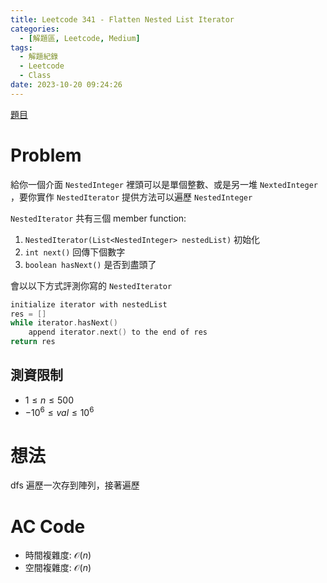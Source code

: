 ```yaml
---
title: Leetcode 341 - Flatten Nested List Iterator
categories:
  - [解題區, Leetcode, Medium]
tags:
  - 解題紀錄
  - Leetcode
  - Class
date: 2023-10-20 09:24:26
---
```


[題目](https://leetcode.com/problems/flatten-nested-list-iterator/description)

# Problem

給你一個介面 `NestedInteger` 裡頭可以是單個整數、或是另一堆 `NextedInteger` ，要你實作 `NestedIterator` 提供方法可以遍歷 `NestedInteger`

`NestedIterator` 共有三個 member function:
1. `NestedIterator(List<NestedInteger> nestedList)` 初始化
2. `int next()` 回傳下個數字
3. `boolean hasNext()` 是否到盡頭了

會以以下方式評測你寫的 `NestedIterator`

```cpp
initialize iterator with nestedList
res = []
while iterator.hasNext()
    append iterator.next() to the end of res
return res
```

## 測資限制

- $1 \le n \le 500$
- $-10^6 \le val \le 10^6$

# 想法

dfs 遍歷一次存到陣列，接著遍歷

# AC Code

<script src="https://emgithub.com/embed-v2.js?target=https%3A%2F%2Fgithub.com%2Froy4801%2Fsolved_problems%2Fblob%2Fmaster%2Fleetcode%2F341.cpp%23L18-L50&style=github&type=code&showBorder=on&showLineNumbers=on&showFileMeta=on&showFullPath=on&showCopy=on"></script>

- 時間複雜度: $\mathcal{O}(n)$
- 空間複雜度: $\mathcal{O}(n)$

<!-- # 賞析


# 心得

-->

